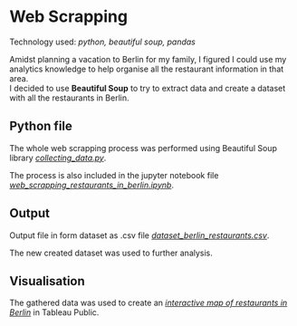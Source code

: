 # Web Scrapping 

Technology used: *python, beautiful soup, pandas*

Amidst planning a vacation to Berlin for my family, I figured I could use my analytics knowledge to help organise all the restaurant information in that area.  
I decided to use **Beautiful Soup** to try to extract data and create a dataset with all the restaurants in Berlin.

## Python file

The whole web scrapping process was performed using Beautiful Soup library [*collecting_data.py*](https://github.com/akshitagadiparthi/web_scrapping_project/blob/main/collecting_data.py).

The process is also included in the jupyter notebook file [*web_scrapping_restaurants_in_berlin.ipynb*](https://github.com/akshitagadiparthi/web_scrapping_project/blob/main/web_scrapping_restaurants_in_berlin.ipynb).

## Output

Output file in form dataset as .csv file [*dataset_berlin_restaurants.csv*](https://github.com/akshitagadiparthi/web_scrapping_project/blob/main/dataset_berlin_restaurants.csv).

The new created dataset was used to further analysis. 

## Visualisation

The gathered data was used to create an [*interactive map of restaurants in Berlin*](https://public.tableau.com/app/profile/akshita.gadiparthi2602/viz/RestaurantsinBerlin_17396414876560/RestaurantsinBerlin?publish=yes) in Tableau Public.
